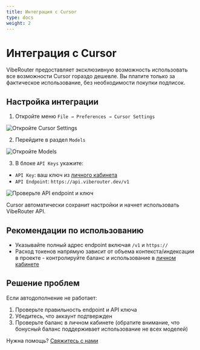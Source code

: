 ```yaml
---
title: Интеграция с Cursor
type: docs
weight: 2
---
```


# Интеграция с Cursor

VibeRouter предоставляет эксклюзивную возможность использовать все возможности Cursor гораздо дешевле. Вы платите только за фактическое использование, без необходимости покупки подписок.

## Настройка интеграции

1. Откройте меню `File → Preferences → Cursor Settings`

![Откройте Cursor Settings](/images/integrations/cursor_go_to_cursor_settings.png)

2. Перейдите в раздел `Models`

![Откройте Models](/images/integrations/cursor_select_models.png)

3. В блоке `API Keys` укажите:

- `API Key`: ваш ключ из [личного кабинета](https://viberouter.dev/dashboard/api-keys)
- `API Endpoint`: `https://api.viberouter.dev/v1`

![Проверьте API endpoint и ключ](/images/integrations/cursor_api_endpoint_check.png)

Cursor автоматически сохранит настройки и начнет использовать VibeRouter API.

## Рекомендации по использованию

- Указывайте полный адрес endpoint включая `/v1` и `https://`
- Расход токенов напрямую зависит от объема контекста/индексации в проекте - контролируйте баланс и использование в [личном кабинете](https://viberouter.dev/dashboard)


## Решение проблем

Если автодополнение не работает:
1. Проверьте правильность endpoint и API ключа
2. Убедитесь, что аккаунт подтвержден
3. Проверьте баланс в личном кабинете (обратите внимание, что бонусный баланс поддерживает использование не всех моделей)

Нужна помощь? [Свяжитесь с нами](https://viberouter.dev/support)

